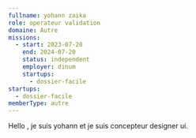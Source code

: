 ```yaml
---
fullname: yohann zaika
role: operateur validation
domaine: Autre
missions:
  - start: 2023-07-20
    end: 2024-07-20
    status: independent
    employer: dinum
    startups:
      - dossier-facile
startups:
  - dossier-facile
memberType: autre
---
```


Hello , je suis yohann et je suis concepteur designer ui.
